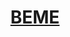 [//]: # (<p align="center">)

[//]: # (  <a href="http://nestjs.com/" target="blank"><img src="https://nestjs.com/img/logo-small.svg" width="200" alt="Nest Logo" /></a>)

[//]: # (</p>)

  <h1 align="center"><a href="https://beamify.me" target="_blank">BEME</a> </h1>
    <p align="center">


